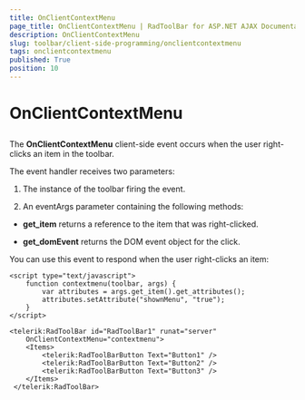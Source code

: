 ```yaml
---
title: OnClientContextMenu
page_title: OnClientContextMenu | RadToolBar for ASP.NET AJAX Documentation
description: OnClientContextMenu
slug: toolbar/client-side-programming/onclientcontextmenu
tags: onclientcontextmenu
published: True
position: 10
---
```


# OnClientContextMenu

## 

The **OnClientContextMenu** client-side event occurs when the user right-clicks an item in the toolbar.

The event handler receives two parameters:

1. The instance of the toolbar firing the event.

1. An eventArgs parameter containing the following methods:

* **get_item** returns a reference to the item that was right-clicked.

* **get_domEvent** returns the DOM event object for the click.

You can use this event to respond when the user right-clicks an item:

````ASPNET
<script type="text/javascript">
    function contextmenu(toolbar, args) {
        var attributes = args.get_item().get_attributes();
        attributes.setAttribute("shownMenu", "true");
    }
</script>

<telerik:RadToolBar id="RadToolBar1" runat="server" 
	OnClientContextMenu="contextmenu">  
	<Items>    
		<telerik:RadToolBarButton Text="Button1" />     
		<telerik:RadToolBarButton Text="Button2" />    
		<telerik:RadToolBarButton Text="Button3" />
	</Items>
 </telerik:RadToolBar>
````


